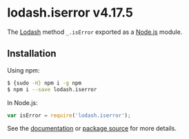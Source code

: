 # lodash.iserror v4.17.5

The [Lodash](https://lodash.com/) method `_.isError` exported as a [Node.js](https://nodejs.org/) module.

## Installation

Using npm:
```bash
$ {sudo -H} npm i -g npm
$ npm i --save lodash.iserror
```

In Node.js:
```js
var isError = require('lodash.iserror');
```

See the [documentation](https://lodash.com/docs#isError) or [package source](https://github.com/lodash/lodash/blob/4.17.5-npm-packages/lodash.iserror) for more details.
